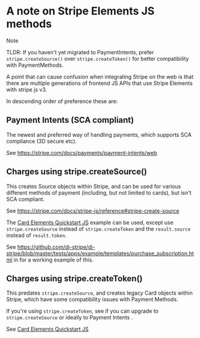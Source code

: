 # A note on Stripe Elements JS methods

<div class="note">

<div class="title">

Note

</div>

TLDR: If you haven't yet migrated to PaymentIntents, prefer
`stripe.createSource()` over `stripe.createToken()` for better
compatibility with PaymentMethods.

</div>

A point that can cause confusion when integrating Stripe on the web is
that there are multiple generations of frontend JS APIs that use Stripe
Elements with stripe js v3.

In descending order of preference these are:

## Payment Intents (SCA compliant)

The newest and preferred way of handling payments, which supports SCA
compliance (3D secure etc).

See <https://stripe.com/docs/payments/payment-intents/web>

## Charges using stripe.createSource()

This creates Source objects within Stripe, and can be used for various
different methods of payment (including, but not limited to cards), but
isn't SCA compliant.

See <https://stripe.com/docs/stripe-js/reference#stripe-create-source>

The [Card Elements Quickstart
JS](https://stripe.com/docs/payments/cards/collecting/web) example can
be used, except use `stripe.createSource` instead of
`stripe.createToken` and the `result.source` instead of `result.token`.

See
<https://github.com/dj-stripe/dj-stripe/blob/master/tests/apps/example/templates/purchase_subscription.html>
in for a working example of this.

## Charges using stripe.createToken()

This predates `stripe.createSource`, and creates legacy Card objects
within Stripe, which have some compatibility issues with Payment
Methods.

If you're using `stripe.createToken`, see if you can upgrade to
`stripe.createSource` or ideally to Payment Intents .

See [Card Elements Quickstart
JS](https://stripe.com/docs/payments/cards/collecting/web)
